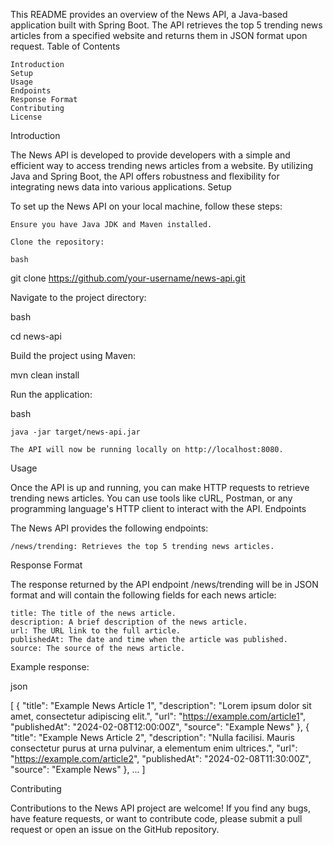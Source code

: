 This README provides an overview of the News API, a Java-based application built with Spring Boot. The API retrieves the top 5 trending news articles from a specified website and returns them in JSON format upon request.
Table of Contents

    Introduction
    Setup
    Usage
    Endpoints
    Response Format
    Contributing
    License

Introduction

The News API is developed to provide developers with a simple and efficient way to access trending news articles from a website. By utilizing Java and Spring Boot, the API offers robustness and flexibility for integrating news data into various applications.
Setup

To set up the News API on your local machine, follow these steps:

    Ensure you have Java JDK and Maven installed.

    Clone the repository:

    bash

git clone https://github.com/your-username/news-api.git

Navigate to the project directory:

bash

cd news-api

Build the project using Maven:

mvn clean install

Run the application:

bash

    java -jar target/news-api.jar

    The API will now be running locally on http://localhost:8080.

Usage

Once the API is up and running, you can make HTTP requests to retrieve trending news articles. You can use tools like cURL, Postman, or any programming language's HTTP client to interact with the API.
Endpoints

The News API provides the following endpoints:

    /news/trending: Retrieves the top 5 trending news articles.

Response Format

The response returned by the API endpoint /news/trending will be in JSON format and will contain the following fields for each news article:

    title: The title of the news article.
    description: A brief description of the news article.
    url: The URL link to the full article.
    publishedAt: The date and time when the article was published.
    source: The source of the news article.

Example response:

json

[
    {
        "title": "Example News Article 1",
        "description": "Lorem ipsum dolor sit amet, consectetur adipiscing elit.",
        "url": "https://example.com/article1",
        "publishedAt": "2024-02-08T12:00:00Z",
        "source": "Example News"
    },
    {
        "title": "Example News Article 2",
        "description": "Nulla facilisi. Mauris consectetur purus at urna pulvinar, a elementum enim ultrices.",
        "url": "https://example.com/article2",
        "publishedAt": "2024-02-08T11:30:00Z",
        "source": "Example News"
    },
    ...
]

Contributing

Contributions to the News API project are welcome! If you find any bugs, have feature requests, or want to contribute code, please submit a pull request or open an issue on the GitHub repository.

